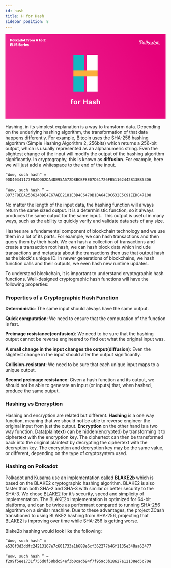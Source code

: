 ```yaml
---
id: hash
title: H for Hash
sidebar_position: 8
---
```


![H for Hash](assets/H.png)

Hashing, in its simplest explanation is a way to transform data. Depending on the underlying hashing algorithm, the transformation of that data happens differently. For example, Bitcoin uses the SHA-256 hashing algorithm (Simple Hashing Algorithm 2, 256bits) which returns a 256-bit output, which is usually represented as an alphanumeric string. Even the slightest change of the input will modify the output of the hashing algorithm significantly. In cryptography, this is known as **diffusion**. For example, here we will just add a whitespace to the end of the input.

    “Wow, such hash” = 9DD40341177F8ADD02DA4DE95A572D8BCBF8E07D51726FB51162442B13BB53D6

    “Wow, such hash ” = 8973F8EEA2536243DE4E67AEE2181E3D4C6470B1BA64E0C632E5C91EEDC47108

	
No matter the length of the input data, the hashing function will always return the same sized output. It is a deterministic function, so it always produces the same output for the same input.. This output is useful in many ways, such as the ability to quickly verify and validate data sets of any size. 

Hashes are a fundamental component of blockchain technology and we use them in a lot of its parts. For example, we can hash transactions and then query them by their hash. We can hash a collection of transactions and create a transaction root hash, we can hash block data which include transactions and metadata about the transactions then use that output hash as the block's unique ID. In newer generations of blockchains, we hash function calls and their outputs, we even hash new runtime updates.

To understand blockchain, it is important to understand cryptographic hash functions. Well-designed cryptographic hash functions will have the following properties:

### Properties of a Cryptographic Hash Function

**Deterministic**: The same input should always have the same output.

**Quick computation**: We need to ensure that the computation of the function is fast.

**Preimage resistance(confusion)**: We need to be sure that the hashing output cannot be reverse engineered to find out what the original input was.

**A small change in the input changes the output(diffusion)**: Even the slightest change in the input should alter the output significantly.

**Collision-resistant**: We need to be sure that each unique input maps to a unique output. 

**Second preimage resistance**: Given a hash function and its output, we should not be able to generate an input (or inputs) that, when hashed, produce the same output.


### Hashing vs Encryption

Hashing and encryption are related but different. **Hashing** is a one way function, meaning that we should not be able to reverse engineer the original input from just the output. **Encryption** on the other hand is a two way function. Data(plaintext) can be hidden(encrypted) by transforming it to ciphertext with the encryption key. The ciphertext can then be transformed back into the original plaintext by decrypting the ciphertext with the decryption key. The encryption and decryption key may be the same value, or different, depending on the type of cryptosystem used. 

### Hashing on Polkadot

Polkadot and Kusama use an implementation called **BLAKE2b** which is based on the BLAKE2 cryptographic hashing algorithm. BLAKE2 is also faster than both SHA-2 and SHA-3 with similar or better security to the SHA-3.  We chose BLAKE2 for it’s security, speed and simplicity of implementation. The BLAKE2b implementation is optimized for 64-bit platforms, and can be twice as performant compared to running SHA-256 algorithm on a similar machine. Due to these advantages, the project ZCash transitioned to using BLAKE2 hashing from SHA-256, projecting that BLAKE2 is improving over time while SHA-256 is getting worse. 

Blake2b hashing would look like the following:

    “Wow, such hash” = 
    e530f3d3ddfc24213167e7c601733a1b688e6cf362277b46f1135e348aa63477

    “Wow, such hash ” = 
    f299f5ee1731f755d0f58bdc54ef3b0cadb94f7f959c3b18627e12138ed5c70e

